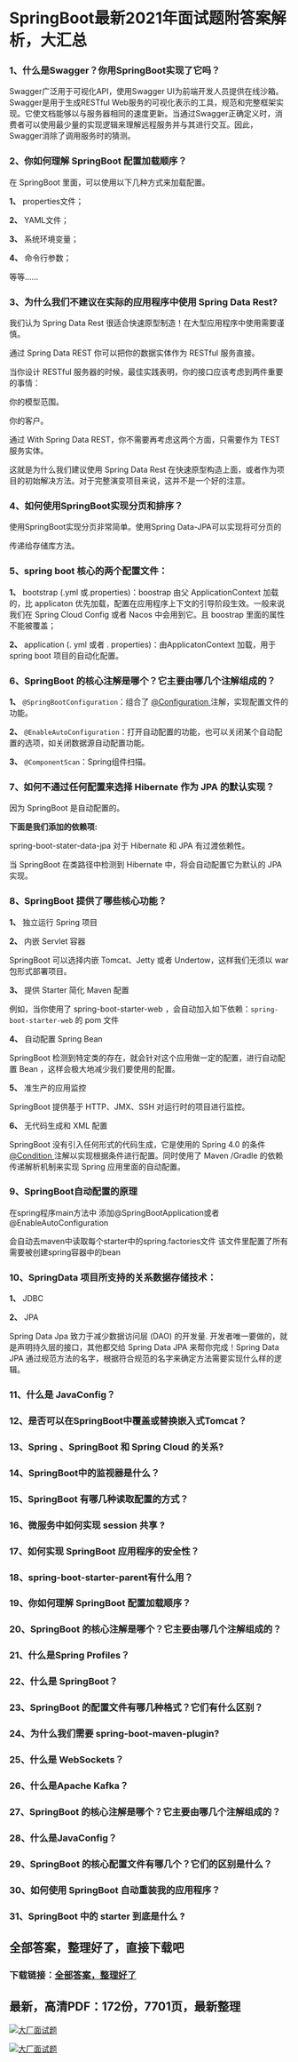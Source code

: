 # SpringBoot最新2021年面试题附答案解析，大汇总







### 1、什么是Swagger？你用SpringBoot实现了它吗？

Swagger广泛用于可视化API，使用Swagger UI为前端开发人员提供在线沙箱。Swagger是用于生成RESTful Web服务的可视化表示的工具，规范和完整框架实现。它使文档能够以与服务器相同的速度更新。当通过Swagger正确定义时，消费者可以使用最少量的实现逻辑来理解远程服务并与其进行交互。因此，Swagger消除了调用服务时的猜测。


### 2、你如何理解 SpringBoot 配置加载顺序？

在 SpringBoot 里面，可以使用以下几种方式来加载配置。

**1、** properties文件；

**2、** YAML文件；

**3、** 系统环境变量；

**4、** 命令行参数；

等等……


### 3、为什么我们不建议在实际的应用程序中使用 Spring Data Rest?

我们认为 Spring Data Rest 很适合快速原型制造！在大型应用程序中使用需要谨慎。

通过 Spring Data REST 你可以把你的数据实体作为 RESTful 服务直接。

当你设计 RESTful 服务器的时候，最佳实践表明，你的接口应该考虑到两件重要的事情：

你的模型范围。

你的客户。

通过 With Spring Data REST，你不需要再考虑这两个方面，只需要作为 TEST 服务实体。

这就是为什么我们建议使用 Spring Data Rest 在快速原型构造上面，或者作为项目的初始解决方法。对于完整演变项目来说，这并不是一个好的注意。


### 4、如何使用SpringBoot实现分页和排序？

使用SpringBoot实现分页非常简单。使用Spring Data-JPA可以实现将可分页的

传递给存储库方法。


### 5、spring boot 核心的两个配置文件：

**1、** bootstrap (.yml 或.properties)：boostrap 由父 ApplicationContext 加载的，比 applicaton 优先加载，配置在应用程序上下文的引导阶段生效。一般来说我们在 Spring Cloud Config 或者 Nacos 中会用到它。且 boostrap 里面的属性不能被覆盖；

**2、** application (. yml 或者 . properties)：由ApplicatonContext 加载，用于 spring boot 项目的自动化配置。


### 6、SpringBoot 的核心注解是哪个？它主要由哪几个注解组成的？

**1、** `@SpringBootConfiguration`：组合了 [@Configuration ](/Configuration ) 注解，实现配置文件的功能。

**2、** `@EnableAutoConfiguration`：打开自动配置的功能，也可以关闭某个自动配置的选项，如关闭数据源自动配置功能。

**3、** `@ComponentScan`：Spring组件扫描。


### 7、如何不通过任何配置来选择 Hibernate 作为 JPA 的默认实现？

因为 SpringBoot 是自动配置的。

**下面是我们添加的依赖项:**

spring-boot-stater-data-jpa 对于 Hibernate 和 JPA 有过渡依赖性。

当 SpringBoot 在类路径中检测到 Hibernate 中，将会自动配置它为默认的 JPA 实现。


### 8、SpringBoot 提供了哪些核心功能？

**1、** 独立运行 Spring 项目

**2、** 内嵌 Servlet 容器

SpringBoot 可以选择内嵌 Tomcat、Jetty 或者 Undertow，这样我们无须以 war 包形式部署项目。

**3、** 提供 Starter 简化 Maven 配置

例如，当你使用了 spring-boot-starter-web ，会自动加入如下依赖：`spring-boot-starter-web` 的 pom 文件

**4、** 自动配置 Spring Bean

SpringBoot 检测到特定类的存在，就会针对这个应用做一定的配置，进行自动配置 Bean ，这样会极大地减少我们要使用的配置。

**5、** 准生产的应用监控

SpringBoot 提供基于 HTTP、JMX、SSH 对运行时的项目进行监控。

**6、** 无代码生成和 XML 配置

SpringBoot 没有引入任何形式的代码生成，它是使用的 Spring 4.0 的条件 [@Condition ](/Condition ) 注解以实现根据条件进行配置。同时使用了 Maven /Gradle 的依赖传递解析机制来实现 Spring 应用里面的自动配置。


### 9、SpringBoot自动配置的原理

在spring程序main方法中 添加@SpringBootApplication或者@EnableAutoConfiguration

会自动去maven中读取每个starter中的spring.factories文件 该文件里配置了所有需要被创建spring容器中的bean


### 10、SpringData 项目所支持的关系数据存储技术：

**1、** JDBC

**2、** JPA

Spring Data Jpa 致力于减少数据访问层 (DAO) 的开发量. 开发者唯一要做的，就是声明持久层的接口，其他都交给 Spring Data JPA 来帮你完成！Spring Data JPA 通过规范方法的名字，根据符合规范的名字来确定方法需要实现什么样的逻辑。


### 11、什么是 JavaConfig？
### 12、是否可以在SpringBoot中覆盖或替换嵌入式Tomcat？
### 13、Spring 、SpringBoot 和 Spring Cloud 的关系?
### 14、SpringBoot中的监视器是什么？
### 15、SpringBoot 有哪几种读取配置的方式？
### 16、微服务中如何实现 session 共享 ?
### 17、如何实现 SpringBoot 应用程序的安全性？
### 18、spring-boot-starter-parent有什么用？
### 19、你如何理解 SpringBoot 配置加载顺序？
### 20、SpringBoot 的核心注解是哪个？它主要由哪几个注解组成的？
### 21、什么是Spring Profiles？
### 22、什么是 SpringBoot？
### 23、SpringBoot 的配置文件有哪几种格式？它们有什么区别？
### 24、为什么我们需要 spring-boot-maven-plugin?
### 25、什么是 WebSockets？
### 26、什么是Apache Kafka？
### 27、SpringBoot 的核心注解是哪个？它主要由哪几个注解组成的？
### 28、什么是JavaConfig？
### 29、SpringBoot 的核心配置文件有哪几个？它们的区别是什么？
### 30、如何使用 SpringBoot 自动重装我的应用程序？
### 31、SpringBoot 中的 starter 到底是什么 ?




## 全部答案，整理好了，直接下载吧

### 下载链接：[全部答案，整理好了](https://www.souyunku.com/wp-content/uploads/weixin/githup-weixin-2.png)




## 最新，高清PDF：172份，7701页，最新整理

[![大厂面试题](https://www.souyunku.com/wp-content/uploads/weixin/mst.png "架构师专栏")](https://www.souyunku.com/wp-content/uploads/weixin/githup-weixin.png "架构师专栏")

[![大厂面试题](https://www.souyunku.com/wp-content/uploads/weixin/githup-weixin.png "架构师专栏")](https://www.souyunku.com/wp-content/uploads/weixin/githup-weixin.png "架构师专栏")

